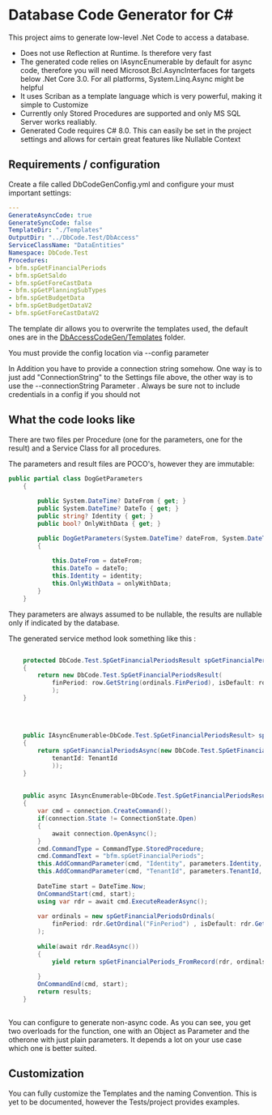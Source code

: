 # Database Code Generator for C#

This project aims to generate low-level .Net Code to access a database. 

- Does not use Reflection at Runtime. Is therefore very fast
- The generated code relies on IAsyncEnumerable by default for async code, therefore you will need Microsot.Bcl.AsyncInterfaces for targets below .Net Core 3.0.
For all platforms, System.Linq.Async might be helpful
- It uses Scriban as a template language which is very powerful, making it simple to Customize
- Currently only Stored Procedures are supported and only MS SQL Server works realiably.
- Generated Code requires C# 8.0. This can easily be set in the project settings and allows for certain great features like Nullable Context

## Requirements / configuration

Create a file called DbCodeGenConfig.yml and configure your must important settings:

```yaml
---
GenerateAsyncCode: true
GenerateSyncCode: false
TemplateDir: "./Templates"
OutputDir: "../DbCode.Test/DbAccess"
ServiceClassName: "DataEntities"
Namespace: DbCode.Test
Procedures:
- bfm.spGetFinancialPeriods
- bfm.spGetSaldo
- bfm.spGetForeCastData
- bfm.spGetPlanningSubTypes
- bfm.spGetBudgetData
- bfm.spGetBudgetDataV2
- bfm.spGetForeCastDataV2

```

The template dir allows you to overwrite the templates used, the default ones are in the [DbAccessCodeGen/Templates](DbAccessCodeGen/Templates) folder.

You must provide the config location via --config parameter

In Addition you have to provide a connection string somehow. One way is to just add "ConnectionString" to the Settings file above, the other way is to 
use the --connectionString Parameter . Always be sure not to include credentials in a config if you should not

## What the code looks like 

There are two files per Procedure (one for the parameters, one for the result) and a Service Class for all procedures. 

The parameters and result files are POCO's, however they are immutable:

```C#
public partial class DogGetParameters 
    {
        
        public System.DateTime? DateFrom { get; }
        public System.DateTime? DateTo { get; }
        public string? Identity { get; }
        public bool? OnlyWithData { get; }

        public DogGetParameters(System.DateTime? dateFrom, System.DateTime? dateTo, string? identity, bool? onlyWithData)
        {
        
            this.DateFrom = dateFrom;
            this.DateTo = dateTo;
            this.Identity = identity;
            this.OnlyWithData = onlyWithData;
        }
    }
```

They parameters are always assumed to be nullable, the results are nullable only if indicated by the database.

The generated service method look something like this :

```C#

    protected DbCode.Test.SpGetFinancialPeriodsResult spGetFinancialPeriods_FromRecord(IDataRecord row, in spGetFinancialPeriodsOrdinals ordinals) 
    {
        return new DbCode.Test.SpGetFinancialPeriodsResult(
            finPeriod: row.GetString(ordinals.FinPeriod), isDefault: row.IsDBNull(ordinals.IsDefault) ? (bool?)null : row.GetBoolean(ordinals.IsDefault), firstInPeriod: (System.DateTime)row.GetValue(ordinals.FirstInPeriod), lastInPeriod: (System.DateTime)row.GetValue(ordinals.LastInPeriod)
            );
    }
    
    
    
    
    public IAsyncEnumerable<DbCode.Test.SpGetFinancialPeriodsResult> spGetFinancialPeriodsAsync (string? Identity, string? TenantId)
    {
        return spGetFinancialPeriodsAsync(new DbCode.Test.SpGetFinancialPeriodsParameters(identity: Identity, 
            tenantId: TenantId
            ));
    }
    
    
    public async IAsyncEnumerable<DbCode.Test.SpGetFinancialPeriodsResult> spGetFinancialPeriodsAsync ( DbCode.Test.SpGetFinancialPeriodsParameters parameters)
    {
        var cmd = connection.CreateCommand();
        if(connection.State != ConnectionState.Open) 
        {
            await connection.OpenAsync();
        }
        cmd.CommandType = CommandType.StoredProcedure;
        cmd.CommandText = "bfm.spGetFinancialPeriods";
        this.AddCommandParameter(cmd, "Identity", parameters.Identity, ParameterDirection.Input);
        this.AddCommandParameter(cmd, "TenantId", parameters.TenantId, ParameterDirection.Input);
        
        DateTime start = DateTime.Now;
        OnCommandStart(cmd, start);
        using var rdr = await cmd.ExecuteReaderAsync();
        
        var ordinals = new spGetFinancialPeriodsOrdinals(
            finPeriod: rdr.GetOrdinal("FinPeriod") , isDefault: rdr.GetOrdinal("IsDefault") , firstInPeriod: rdr.GetOrdinal("FirstInPeriod") , lastInPeriod: rdr.GetOrdinal("LastInPeriod") 
        );
        
        while(await rdr.ReadAsync())
        {
            yield return spGetFinancialPeriods_FromRecord(rdr, ordinals);
            
        }
        OnCommandEnd(cmd, start);
        return results;
    }
    
```

You can configure to generate non-async code. As you can see, you get two overloads for the function, one with an Object as Parameter and the otherone with just plain parameters.
It depends a lot on your use case which one is better suited.

## Customization

You can fully customize the Templates and the naming Convention. This is yet to be documented, however the Tests/project provides examples.
